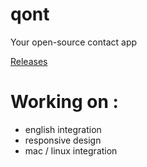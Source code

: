 # qont
Your open-source contact app

[Releases](https://github.com/Lun4rIum/qont/releases/tag/Release)
# Working on :

- english integration
- responsive design
- mac / linux integration

